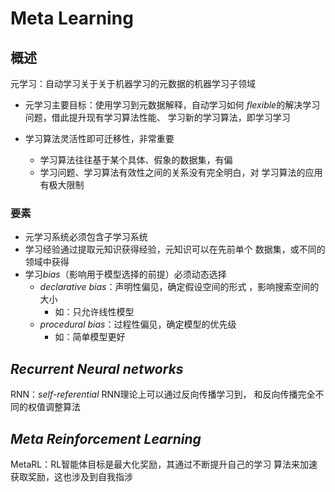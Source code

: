 #	Meta Learning

##	概述

元学习：自动学习关于关于机器学习的元数据的机器学习子领域

-	元学习主要目标：使用学习到元数据解释，自动学习如何
	*flexible*的解决学习问题，借此提升现有学习算法性能、
	学习新的学习算法，即学习学习

-	学习算法灵活性即可迁移性，非常重要
	-	学习算法往往基于某个具体、假象的数据集，有偏
	-	学习问题、学习算法有效性之间的关系没有完全明白，对
		学习算法的应用有极大限制

###	要素

-	元学习系统必须包含子学习系统
-	学习经验通过提取元知识获得经验，元知识可以在先前单个
	数据集，或不同的领域中获得
-	学习*bias*（影响用于模型选择的前提）必须动态选择
	-	*declarative bias*：声明性偏见，确定假设空间的形式
		，影响搜索空间的大小
		-	如：只允许线性模型
	-	*procedural bias*：过程性偏见，确定模型的优先级
		-	如：简单模型更好

##	*Recurrent Neural networks*

RNN：*self-referential* RNN理论上可以通过反向传播学习到，
和反向传播完全不同的权值调整算法

##	*Meta Reinforcement Learning*

MetaRL：RL智能体目标是最大化奖励，其通过不断提升自己的学习
算法来加速获取奖励，这也涉及到自我指涉




